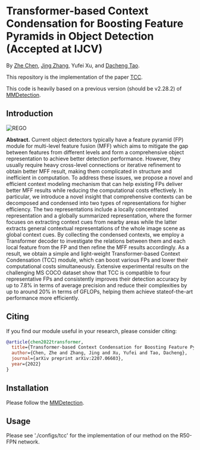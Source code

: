 # Transformer-based Context Condensation for Boosting Feature Pyramids in Object Detection (Accepted at IJCV)

By [Zhe Chen](https://scholar.google.cz/citations?user=Jgt6vEAAAAAJ&hl),  [Jing Zhang](https://scholar.google.com/citations?user=9jH5v74AAAAJ&hl), Yufei Xu, and [Dacheng Tao](https://scholar.google.com/citations?user=RwlJNLcAAAAJ&hl).

This repository is the implementation of the paper [TCC](https://arxiv.org/abs/2207.06603.pdf). 

This code is heavily based on a previous version (should be v2.28.2) of [MMDetection](https://github.com/open-mmlab/mmdetection.git).


## Introduction

![REGO](./figs/title.png)

**Abstract.** Current object detectors typically have a feature pyramid (FP) module for multi-level feature fusion (MFF) which aims to mitigate the gap between features from different levels and form a comprehensive object representation to achieve better detection performance. However, they usually require heavy cross-level connections or iterative refinement to obtain better MFF result, making them complicated in structure and inefficient in computation. To address these issues, we propose a novel and efficient context modeling mechanism that can help existing FPs deliver better MFF results while reducing the computational costs effectively. In particular, we introduce a novel insight that comprehensive contexts can be decomposed and condensed into two types of representations for higher efficiency. The two representations include a locally concentrated representation and a globally summarized representation, where the former focuses on extracting context cues from nearby areas while the latter extracts general contextual representations of the whole image scene as global context cues. By collecting the condensed contexts, we employ a Transformer decoder to investigate the relations between them and each local feature from the FP and then refine the MFF results accordingly. As a result, we obtain a simple and light-weight Transformer-based Context Condensation (TCC) module, which can boost various FPs and lower their computational costs simultaneously. Extensive experimental results on the challenging MS COCO dataset show that TCC is compatible to four representative FPs and consistently improves their detection accuracy by up to 7.8% in terms of average precision and reduce their complexities by up to around 20% in terms of GFLOPs, helping them achieve stateof-the-art performance more efficiently.


## Citing 
If you find our module useful in your research, please consider citing:
```bibtex
@article{chen2022transformer,
  title={Transformer-based Context Condensation for Boosting Feature Pyramids in Object Detection},
  author={Chen, Zhe and Zhang, Jing and Xu, Yufei and Tao, Dacheng},
  journal={arXiv preprint arXiv:2207.06603},
  year={2022}
}
```


## Installation

Please follow the [MMDetection](https://github.com/open-mmlab/mmdetection.git).

## Usage
Please see './configs/tcc' for the implementation of our method on the R50-FPN network.  


